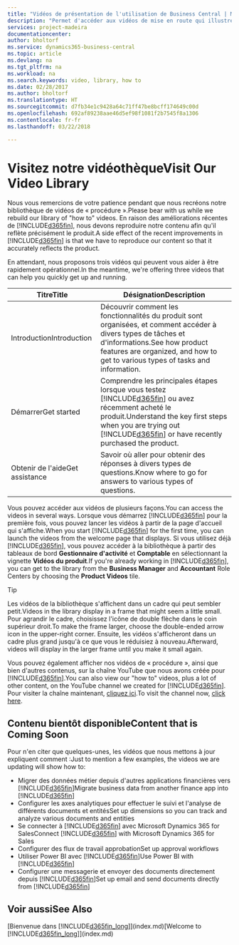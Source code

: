 ```yaml
---
title: "Vidéos de présentation de l'utilisation de Business Central | Microsoft Docs"
description: "Permet d'accéder aux vidéos de mise en route qui illustrent comment effectuer des tâches courantes."
services: project-madeira
documentationcenter: 
author: bholtorf
ms.service: dynamics365-business-central
ms.topic: article
ms.devlang: na
ms.tgt_pltfrm: na
ms.workload: na
ms.search.keywords: video, library, how to
ms.date: 02/28/2017
ms.author: bholtorf
ms.translationtype: HT
ms.sourcegitcommit: d7fb34e1c9428a64c71ff47be8bcff174649c00d
ms.openlocfilehash: 692af89238aae46d5ef98f1081f2b7545f8a1306
ms.contentlocale: fr-fr
ms.lasthandoff: 03/22/2018

---
```

# <a name="visit-our-video-library"></a><span data-ttu-id="4d0a3-103">Visitez notre vidéothèque</span><span class="sxs-lookup"><span data-stu-id="4d0a3-103">Visit Our Video Library</span></span>
<span data-ttu-id="4d0a3-104">Nous vous remercions de votre patience pendant que nous recréons notre bibliothèque de vidéos de « procédure ».</span><span class="sxs-lookup"><span data-stu-id="4d0a3-104">Please bear with us while we rebuild our library of "how to" videos.</span></span> <span data-ttu-id="4d0a3-105">En raison des améliorations récentes de [!INCLUDE[d365fin](includes/d365fin_md.md)], nous devons reproduire notre contenu afin qu'il reflète précisément le produit.</span><span class="sxs-lookup"><span data-stu-id="4d0a3-105">A side effect of the recent improvements in [!INCLUDE[d365fin](includes/d365fin_md.md)] is that we have to reproduce our content so that it accurately reflects the product.</span></span> 

<span data-ttu-id="4d0a3-106">En attendant, nous proposons trois vidéos qui peuvent vous aider à être rapidement opérationnel.</span><span class="sxs-lookup"><span data-stu-id="4d0a3-106">In the meantime, we're offering three videos that can help you quickly get up and running.</span></span>

|<span data-ttu-id="4d0a3-107">Titre</span><span class="sxs-lookup"><span data-stu-id="4d0a3-107">Title</span></span>|<span data-ttu-id="4d0a3-108">Désignation</span><span class="sxs-lookup"><span data-stu-id="4d0a3-108">Description</span></span>|
|----|----|
|<span data-ttu-id="4d0a3-109">Introduction</span><span class="sxs-lookup"><span data-stu-id="4d0a3-109">Introduction</span></span>|<span data-ttu-id="4d0a3-110">Découvrir comment les fonctionnalités du produit sont organisées, et comment accéder à divers types de tâches et d'informations.</span><span class="sxs-lookup"><span data-stu-id="4d0a3-110">See how product features are organized, and how to get to various types of tasks and information.</span></span>|
|<span data-ttu-id="4d0a3-111">Démarrer</span><span class="sxs-lookup"><span data-stu-id="4d0a3-111">Get started</span></span>|<span data-ttu-id="4d0a3-112">Comprendre les principales étapes lorsque vous testez [!INCLUDE[d365fin](includes/d365fin_md.md)] ou avez récemment acheté le produit.</span><span class="sxs-lookup"><span data-stu-id="4d0a3-112">Understand the key first steps when you are trying out [!INCLUDE[d365fin](includes/d365fin_md.md)] or have recently purchased the product.</span></span> |
|<span data-ttu-id="4d0a3-113">Obtenir de l'aide</span><span class="sxs-lookup"><span data-stu-id="4d0a3-113">Get assistance</span></span>|<span data-ttu-id="4d0a3-114">Savoir où aller pour obtenir des réponses à divers types de questions.</span><span class="sxs-lookup"><span data-stu-id="4d0a3-114">Know where to go for answers to various types of questions.</span></span>|

<span data-ttu-id="4d0a3-115">Vous pouvez accéder aux vidéos de plusieurs façons.</span><span class="sxs-lookup"><span data-stu-id="4d0a3-115">You can access the videos in several ways.</span></span> <span data-ttu-id="4d0a3-116">Lorsque vous démarrez [!INCLUDE[d365fin](includes/d365fin_md.md)] pour la première fois, vous pouvez lancer les vidéos à partir de la page d'accueil qui s'affiche.</span><span class="sxs-lookup"><span data-stu-id="4d0a3-116">When you start [!INCLUDE[d365fin](includes/d365fin_md.md)] for the first time, you can launch the videos from the welcome page that displays.</span></span> <span data-ttu-id="4d0a3-117">Si vous utilisez déjà [!INCLUDE[d365fin](includes/d365fin_md.md)], vous pouvez accéder à la bibliothèque à partir des tableaux de bord **Gestionnaire d'activité** et **Comptable** en sélectionnant la vignette **Vidéos du produit**.</span><span class="sxs-lookup"><span data-stu-id="4d0a3-117">If you're already working in [!INCLUDE[d365fin](includes/d365fin_md.md)], you can get to the library from the **Business Manager** and **Accountant** Role Centers by choosing the **Product Videos** tile.</span></span> 

> [!Tip]  
> <span data-ttu-id="4d0a3-118">Les vidéos de la bibliothèque s'affichent dans un cadre qui peut sembler petit.</span><span class="sxs-lookup"><span data-stu-id="4d0a3-118">Videos in the library display in a frame that might seem a little small.</span></span> <span data-ttu-id="4d0a3-119">Pour agrandir le cadre, choisissez l'icône de double flèche dans le coin supérieur droit.</span><span class="sxs-lookup"><span data-stu-id="4d0a3-119">To make the frame larger, choose the double-ended arrow icon in the upper-right corner.</span></span> <span data-ttu-id="4d0a3-120">Ensuite, les vidéos s'afficheront dans un cadre plus grand jusqu'à ce que vous le réduisiez à nouveau.</span><span class="sxs-lookup"><span data-stu-id="4d0a3-120">Afterward, videos will display in the larger frame until you make it small again.</span></span>

<span data-ttu-id="4d0a3-121">Vous pouvez également afficher nos vidéos de « procédure », ainsi que bien d'autres contenus, sur la chaîne YouTube que nous avons créée pour [!INCLUDE[d365fin](includes/d365fin_md.md)].</span><span class="sxs-lookup"><span data-stu-id="4d0a3-121">You can also view our "how to" videos, plus a lot of other content, on the YouTube channel we created for [!INCLUDE[d365fin](includes/d365fin_md.md)].</span></span> <span data-ttu-id="4d0a3-122">Pour visiter la chaîne maintenant, [cliquez ici](https://go.microsoft.com/fwlink/?linkid=851533).</span><span class="sxs-lookup"><span data-stu-id="4d0a3-122">To visit the channel now, [click here](https://go.microsoft.com/fwlink/?linkid=851533).</span></span>

## <a name="content-that-is-coming-soon"></a><span data-ttu-id="4d0a3-123">Contenu bientôt disponible</span><span class="sxs-lookup"><span data-stu-id="4d0a3-123">Content that is Coming Soon</span></span>
<span data-ttu-id="4d0a3-124">Pour n'en citer que quelques-unes, les vidéos que nous mettons à jour expliquent comment :</span><span class="sxs-lookup"><span data-stu-id="4d0a3-124">Just to mention a few examples, the videos we are updating will show how to:</span></span>  

* <span data-ttu-id="4d0a3-125">Migrer des données métier depuis d'autres applications financières vers [!INCLUDE[d365fin](includes/d365fin_md.md)]</span><span class="sxs-lookup"><span data-stu-id="4d0a3-125">Migrate business data from another finance app into [!INCLUDE[d365fin](includes/d365fin_md.md)]</span></span>  
* <span data-ttu-id="4d0a3-126">Configurer les axes analytiques pour effectuer le suivi et l'analyse de différents documents et entités</span><span class="sxs-lookup"><span data-stu-id="4d0a3-126">Set up dimensions so you can track and analyze various documents and entities</span></span>
* <span data-ttu-id="4d0a3-127">Se connecter à [!INCLUDE[d365fin](includes/d365fin_md.md)] avec Microsoft Dynamics 365 for Sales</span><span class="sxs-lookup"><span data-stu-id="4d0a3-127">Connect [!INCLUDE[d365fin](includes/d365fin_md.md)] with Microsoft Dynamics 365 for Sales</span></span>
* <span data-ttu-id="4d0a3-128">Configurer des flux de travail approbation</span><span class="sxs-lookup"><span data-stu-id="4d0a3-128">Set up approval workflows</span></span>  
* <span data-ttu-id="4d0a3-129">Utiliser Power BI avec [!INCLUDE[d365fin](includes/d365fin_md.md)]</span><span class="sxs-lookup"><span data-stu-id="4d0a3-129">Use Power BI with [!INCLUDE[d365fin](includes/d365fin_md.md)]</span></span>  
* <span data-ttu-id="4d0a3-130">Configurer une messagerie et envoyer des documents directement depuis [!INCLUDE[d365fin](includes/d365fin_md.md)]</span><span class="sxs-lookup"><span data-stu-id="4d0a3-130">Set up email and send documents directly from [!INCLUDE[d365fin](includes/d365fin_md.md)]</span></span>  

## <a name="see-also"></a><span data-ttu-id="4d0a3-131">Voir aussi</span><span class="sxs-lookup"><span data-stu-id="4d0a3-131">See Also</span></span>
<span data-ttu-id="4d0a3-132">[Bienvenue dans [!INCLUDE[d365fin_long](includes/d365fin_long_md.md)]](index.md)</span><span class="sxs-lookup"><span data-stu-id="4d0a3-132">[Welcome to [!INCLUDE[d365fin_long](includes/d365fin_long_md.md)]](index.md)</span></span>

